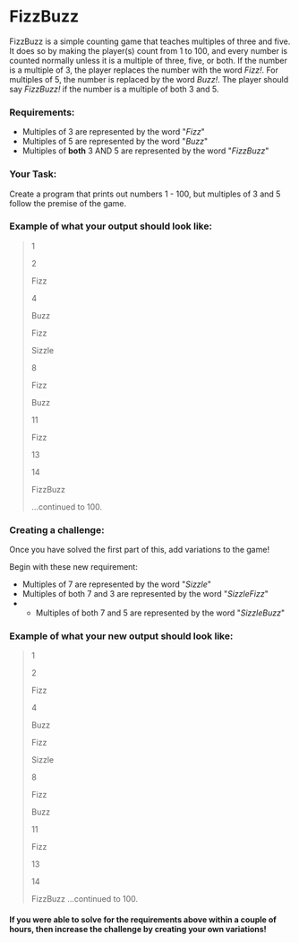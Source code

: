 # FizzBuzz

FizzBuzz is a simple counting game that teaches multiples of three and five. It does so by making the player(s) count from 1 to 100, and every number is counted normally unless it is a multiple of three, five, or both. If the number is a multiple of 3, the player replaces the number with the word *Fizz!*. For multiples of 5, the number is replaced by the word *Buzz!*. The player should say *FizzBuzz!* if the number is a multiple of both 3 and 5.

### Requirements: 
- Multiples of 3 are represented by the word "*Fizz*"
- Multiples of 5 are represented by the word "*Buzz*"
- Multiples of **both** 3 AND 5 are represented by the word "*FizzBuzz*"

### Your Task:
Create a program that prints out numbers 1 - 100, but multiples of 3 and 5 follow the premise of the game.

### Example of what your output should look like:
> 1
> 
> 2
>
> Fizz
> 
> 4
> 
> Buzz
> 
> Fizz
> 
> Sizzle
> 
> 8
> 
> Fizz
> 
> Buzz
>
> 11
>
> Fizz
>
> 13
>
> 14
>
> FizzBuzz
> 
> ...continued to 100.


### Creating a challenge:
Once you have solved the first part of this, add variations to the game! 

Begin with these new requirement:
- Multiples of 7 are represented by the word "*Sizzle*"
- Multiples of both 7 and 3 are represented by the word "*SizzleFizz*"
- - Multiples of both 7 and 5 are represented by the word "*SizzleBuzz*"

### Example of what your new output should look like:
> 1
> 
> 2
>
> Fizz
> 
> 4
> 
> Buzz
> 
> Fizz
> 
> Sizzle
> 
> 8
> 
> Fizz
> 
> Buzz
>
> 11
>
> Fizz
>
> 13
>
> 14
>
> FizzBuzz
> ...continued to 100.


#### If you were able to solve for the requirements above within a couple of hours, then increase the challenge by creating your own variations!
  